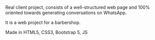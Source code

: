 Real client project, consists of a well-structured web page and 100% oriented towards generating conversations on WhatsApp.

It is a web project for a barbershop.

Made in HTML5, CSS3, Bootstrap 5, JS
